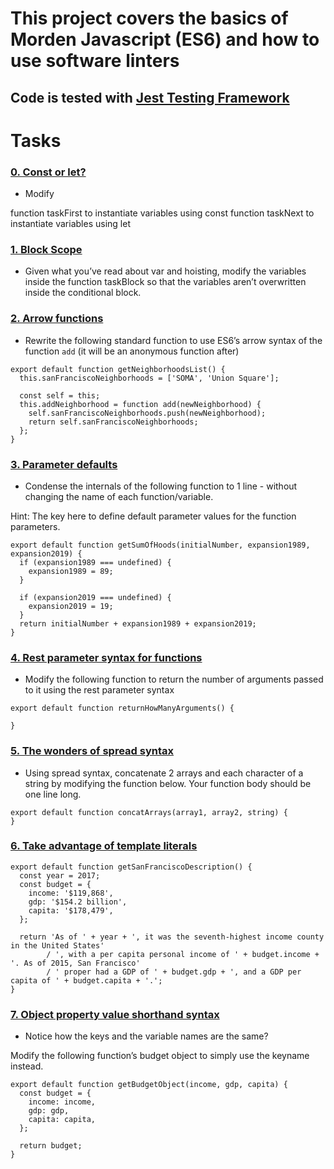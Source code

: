 # This project covers the basics of Morden Javascript (ES6) and how to use software linters 

## Code is tested with [Jest Testing Framework](https://jestjs.io/)

# Tasks

### [0. Const or let?](./0-constants.js)
- Modify

function taskFirst to instantiate variables using const
function taskNext to instantiate variables using let

### [1. Block Scope](./1-block-scoped.js)
- Given what you’ve read about var and hoisting, modify the variables inside the function taskBlock so that the variables aren’t overwritten inside the conditional block.

### [2. Arrow functions](./2-arrow.js)
- Rewrite the following standard function to use ES6’s arrow syntax of the function `add` (it will be an anonymous function after)
```
export default function getNeighborhoodsList() {
  this.sanFranciscoNeighborhoods = ['SOMA', 'Union Square'];

  const self = this;
  this.addNeighborhood = function add(newNeighborhood) {
    self.sanFranciscoNeighborhoods.push(newNeighborhood);
    return self.sanFranciscoNeighborhoods;
  };
}
```

### [3. Parameter defaults](./3-default-parameter.js)
- Condense the internals of the following function to 1 line - without changing the name of each function/variable.

Hint: The key here to define default parameter values for the function parameters.
```
export default function getSumOfHoods(initialNumber, expansion1989, expansion2019) {
  if (expansion1989 === undefined) {
    expansion1989 = 89;
  }

  if (expansion2019 === undefined) {
    expansion2019 = 19;
  }
  return initialNumber + expansion1989 + expansion2019;
}
```

### [4. Rest parameter syntax for functions](./4-rest-parameter.js)
- Modify the following function to return the number of arguments passed to it using the rest parameter syntax
```
export default function returnHowManyArguments() {

}
```

### [5. The wonders of spread syntax](./5-spread-operator.js)
- Using spread syntax, concatenate 2 arrays and each character of a string by modifying the function below. Your function body should be one line long.
```
export default function concatArrays(array1, array2, string) {
}
```

### [6. Take advantage of template literals](./6-string-interpolation.js)
```
export default function getSanFranciscoDescription() {
  const year = 2017;
  const budget = {
    income: '$119,868',
    gdp: '$154.2 billion',
    capita: '$178,479',
  };

  return 'As of ' + year + ', it was the seventh-highest income county in the United States'
        / ', with a per capita personal income of ' + budget.income + '. As of 2015, San Francisco'
        / ' proper had a GDP of ' + budget.gdp + ', and a GDP per capita of ' + budget.capita + '.';
}
```

### [7. Object property value shorthand syntax](./7-getBudgetObject.js)
- Notice how the keys and the variable names are the same?

Modify the following function’s budget object to simply use the keyname instead.

```
export default function getBudgetObject(income, gdp, capita) {
  const budget = {
    income: income,
    gdp: gdp,
    capita: capita,
  };

  return budget;
}
```

